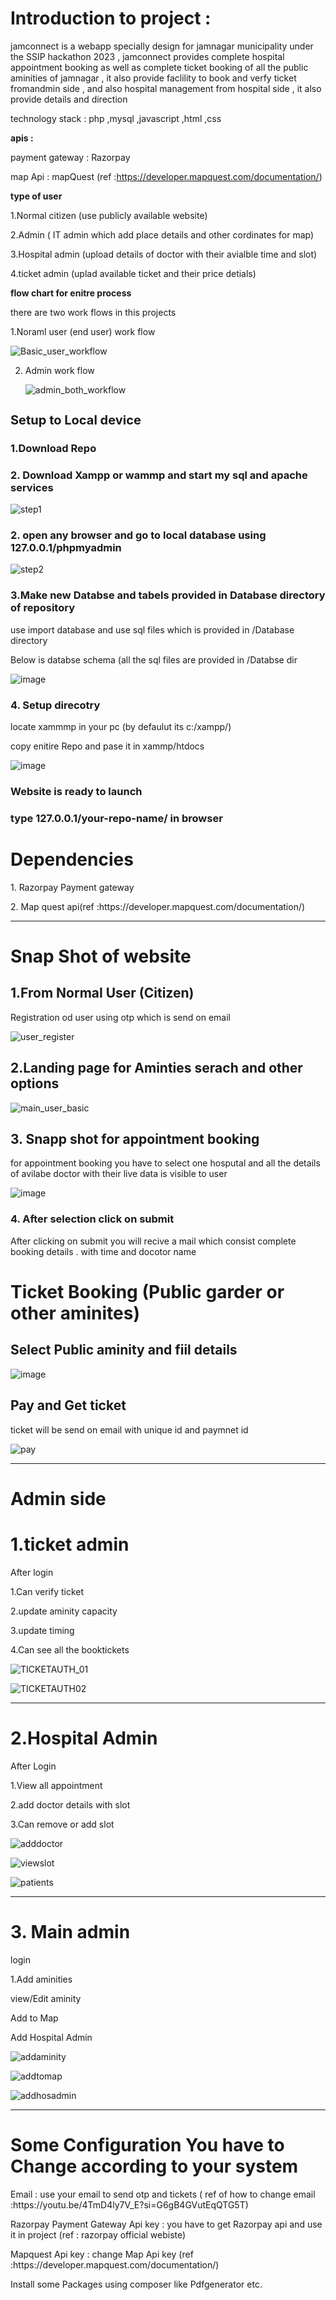 
<h1>Introduction to project :</h1>
jamconnect is a webapp specially design for jamnagar municipality under the SSIP hackathon 2023 , jamconnect provides complete hospital appointment booking as well as complete ticket booking of all the public aminities of jamnagar , it also provide faclility to book and verfy ticket fromandmin side , and also hospital management from hospital side , it also provide details and direction 

technology stack :
php ,mysql ,javascript ,html ,css

**apis :**


payment gateway : Razorpay


map Api : mapQuest (ref :https://developer.mapquest.com/documentation/)

**type of user** 


1.Normal citizen (use publicly available website)


2.Admin ( IT admin which add place details and other cordinates for map)


3.Hospital admin (upload details of doctor with their avialble time and slot)


4.ticket admin (uplad available ticket and their price detials)

**flow chart for enitre process** 


there are two work flows in this projects


1.Noraml user  (end user) work flow 

![Basic_user_workflow ](https://github.com/Deeppatel8758/Jamconnect/assets/69745981/9445ea0e-e20e-4b3b-bb3e-95118c1f6f89)




2. Admin work flow

   
   ![admin_both_workflow](https://github.com/Deeppatel8758/Jamconnect/assets/69745981/8c0a1775-a63a-42c7-bda4-837f307610cc)


<h1 style="font-size:20px;">Setup to Local device</h1>
<h3> 1.Download Repo</h3>
<h3>2. Download Xampp or wammp and start my sql and apache services</h3>

![step1](https://github.com/Deeppatel8758/Jamconnect/assets/69745981/8a0f2f49-9d09-4e6a-b26f-02b090ad439c)



<h3>2. open any browser and go to local database using 127.0.0.1/phpmyadmin</h3>


![step2](https://github.com/Deeppatel8758/Jamconnect/assets/69745981/ef146e99-1e56-48a7-92b2-98cde093bb05)

<h3>3.Make new Databse and tabels provided in Database directory of repository </h3>
<p>use import database and use sql files which is provided in /Database directory</p>
<p>Below is databse schema (all the sql files are provided in /Databse dir </p>


![image](https://github.com/Deeppatel8758/Jamconnect/assets/69745981/e11d5b85-4d98-4af0-81fe-5ec287eb55cf)

<h3>4. Setup direcotry  </h3>
<p> locate xammmp in your pc (by defaulut its c:/xampp/)</p>
<p> copy enitire Repo and pase it in xammp/htdocs</p>

![image](https://github.com/Deeppatel8758/Jamconnect/assets/69745981/dc04b54f-c318-452a-a478-fbe18460b561)

<h3>Website is ready to launch</h3>
<h3>type 127.0.0.1/your-repo-name/ in browser </h3>

<h1> Dependencies </h1>
<p>1. Razorpay Payment gateway </p>
<p>2. Map quest api(ref :https://developer.mapquest.com/documentation/)</p>

<hr>
<h1>Snap Shot of website </h1>

<h2>1.From Normal User (Citizen)</h2>
<p> Registration od user using otp which is send on email </p>


![user_register](https://github.com/Deeppatel8758/Jamconnect/assets/69745981/4836c522-4836-4a4f-9030-fd5f54734d40)

<h2> 2.Landing page for Aminties serach and other options</h2>

![main_user_basic](https://github.com/Deeppatel8758/Jamconnect/assets/69745981/e9897402-3e3f-49f2-bfa4-614860316f45)

<h2>3. Snapp shot for appointment booking </h2>
<p>for appointment booking you have to select one hosputal and all the details of avilabe doctor with their live data is visible to user
</p>

![image](https://github.com/Deeppatel8758/Jamconnect/assets/69745981/6270b4ae-2df4-4f0d-853e-bae2db42cba5)

<h3>4. After selection click on submit </h3>
<p> After clicking on submit you will recive a mail which consist complete booking details .
with time and docotor name </p>

<h1>Ticket Booking (Public garder or other aminites)</h1>

<h2>Select Public aminity and fiil details </h2>

![image](https://github.com/Deeppatel8758/Jamconnect/assets/69745981/9e98acae-cbea-40d7-8974-0f76010b8356)

<h2> Pay and Get ticket </h2>
<p>ticket will be send on email with unique id and paymnet id </p>

![pay](https://github.com/Deeppatel8758/Jamconnect/assets/69745981/1e422a33-308a-4a9b-8d44-a33ba2fa656f)

<hr>
<h1>Admin side  </h1>

<h1>1.ticket admin</h1>
<p>After login </p>
<p> 1.Can verify ticket</p>
<p>2.update  aminity capacity</p>
<p>3.update timing </p>
<p>4.Can see all the booktickets</p>

![TICKETAUTH_01](https://github.com/Deeppatel8758/Jamconnect/assets/69745981/d037ed56-2ce4-4665-b565-6bb610338b42)


![TICKETAUTH02](https://github.com/Deeppatel8758/Jamconnect/assets/69745981/19121f3c-b9c6-47eb-b3ad-b0731df0d046)

<hr>

<h1>2.Hospital Admin</h1>
<p> After Login</p>
<p>1.View all appointment</p>
<p>2.add doctor details with slot</p>
<p>3.Can remove or add slot </p>

![adddoctor](https://github.com/Deeppatel8758/Jamconnect/assets/69745981/644ecae7-5080-4172-a5b4-860d22abaeb8)

![viewslot](https://github.com/Deeppatel8758/Jamconnect/assets/69745981/3c7376ab-3fc6-4006-af3b-a4ca5afb2693)

![patients](https://github.com/Deeppatel8758/Jamconnect/assets/69745981/29a4b5ee-322d-49e9-bb7f-d1e18e4e1da0)

<hr>
<h1>3. Main admin </h1>
<p>
	login
</p>
<p>1.Add aminities</p>
<p>view/Edit aminity</p>
<p>Add to Map</p>
<p>Add Hospital Admin</p>

![addaminity](https://github.com/Deeppatel8758/Jamconnect/assets/69745981/9168ab6c-3545-4e12-a7f0-555daec2c7fc)

![addtomap](https://github.com/Deeppatel8758/Jamconnect/assets/69745981/5b2d0f0b-aad9-403b-a042-3526b1d3eac8)

![addhosadmin](https://github.com/Deeppatel8758/Jamconnect/assets/69745981/9b5daa55-de9f-4c31-967e-6bdafa32aab6)

<hr>
<h1>Some Configuration You have to Change according to your system</h1>
<p> Email : use your email to send otp and tickets ( ref of how to change email :https://youtu.be/4TmD4ly7V_E?si=G6gB4GVutEqQTG5T)</p>
<p> Razorpay Payment Gateway Api key : you have to get Razorpay api and use it in project (ref : razorpay official webiste)</p>
<p>Mapquest Api key : change Map Api key (ref :https://developer.mapquest.com/documentation/)</p>
<p>Install some Packages using composer like Pdfgenerator etc.</p>


